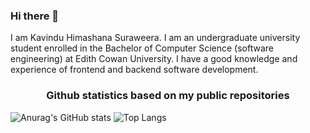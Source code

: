 ### Hi there 👋

I am Kavindu Himashana Suraweera. I am an undergraduate university student enrolled in the Bachelor of Computer Science (software engineering) at Edith Cowan University. I have a good knowledge and experience of frontend and backend software development.

<h3 align="center">Github statistics based on my public repositories</h3>
  
![Anurag's GitHub stats](https://github-readme-stats.vercel.app/api?username=Himashana&show=discussions_started,prs_merged,prs_merged_percentage&show_icons=true&theme=radical)
![Top Langs](https://github-readme-stats.vercel.app/api/top-langs/?username=Himashana&layout=compact&theme=radical)

<!--
**Himashana/Himashana** is a ✨ _special_ ✨ repository because its `README.md` (this file) appears on your GitHub profile.

Here are some ideas to get you started:

- 🔭 I’m currently working on ...
- 🌱 I’m currently learning ...
- 👯 I’m looking to collaborate on ...
- 🤔 I’m looking for help with ...
- 💬 Ask me about ...
- 📫 How to reach me: ...
- 😄 Pronouns: ...
- ⚡ Fun fact: ...
-->
